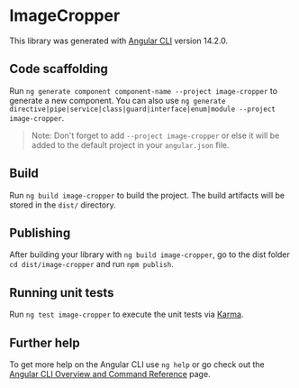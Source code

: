 # ImageCropper

This library was generated with [Angular CLI](https://github.com/angular/angular-cli) version 14.2.0.

## Code scaffolding

Run `ng generate component component-name --project image-cropper` to generate a new component. You can also use `ng generate directive|pipe|service|class|guard|interface|enum|module --project image-cropper`.
> Note: Don't forget to add `--project image-cropper` or else it will be added to the default project in your `angular.json` file. 

## Build

Run `ng build image-cropper` to build the project. The build artifacts will be stored in the `dist/` directory.

## Publishing

After building your library with `ng build image-cropper`, go to the dist folder `cd dist/image-cropper` and run `npm publish`.

## Running unit tests

Run `ng test image-cropper` to execute the unit tests via [Karma](https://karma-runner.github.io).

## Further help

To get more help on the Angular CLI use `ng help` or go check out the [Angular CLI Overview and Command Reference](https://angular.io/cli) page.
